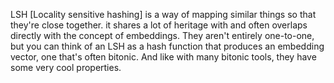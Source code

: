﻿LSH [Locality sensitive hashing] is a way of mapping similar things so that they're close together. it 
shares a lot of heritage with and often overlaps directly with the concept
of embeddings. They aren't entirely one-to-one, but you can think of an LSH 
as a hash function that produces an embedding vector, one that's often
bitonic. And like with many bitonic tools, they have some very cool properties.
